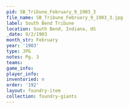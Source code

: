 ```yaml
---
pid: SB_Tribune_February_9_1903_3
file_name: SB_Tribune_February_9_1903_3.jpg
label: South Bend Tribune
location: South Bend, Indiana, US
_date: 9/2/1903
month_str: February
year: '1903'
type: JPG
notes: Pg. 3
teams: 
game_info: 
player_info: 
inventoried: n
order: '192'
layout: foundry-item
collection: foundry-giants
---
```

